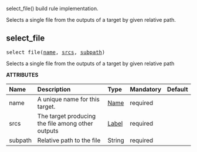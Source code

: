 <!-- Generated with Stardoc: http://skydoc.bazel.build -->


select_file() build rule implementation.

Selects a single file from the outputs of a target by given relative path.


<a id="select_file"></a>

## select_file

<pre>
select_file(<a href="#select_file-name">name</a>, <a href="#select_file-srcs">srcs</a>, <a href="#select_file-subpath">subpath</a>)
</pre>

Selects a single file from the outputs of a target by given relative path

**ATTRIBUTES**


| Name  | Description | Type | Mandatory | Default |
| :------------- | :------------- | :------------- | :------------- | :------------- |
| <a id="select_file-name"></a>name |  A unique name for this target.   | <a href="https://bazel.build/concepts/labels#target-names">Name</a> | required |  |
| <a id="select_file-srcs"></a>srcs |  The target producing the file among other outputs   | <a href="https://bazel.build/concepts/labels">Label</a> | required |  |
| <a id="select_file-subpath"></a>subpath |  Relative path to the file   | String | required |  |


